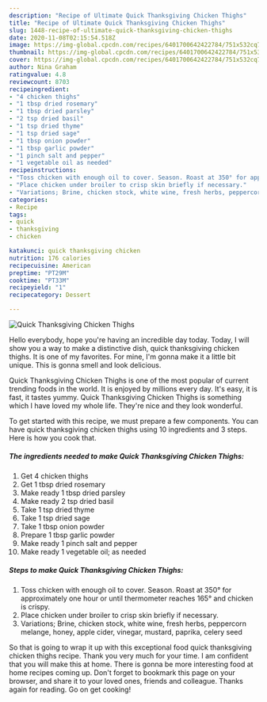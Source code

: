 ```yaml
---
description: "Recipe of Ultimate Quick Thanksgiving Chicken Thighs"
title: "Recipe of Ultimate Quick Thanksgiving Chicken Thighs"
slug: 1448-recipe-of-ultimate-quick-thanksgiving-chicken-thighs
date: 2020-11-08T02:15:54.518Z
image: https://img-global.cpcdn.com/recipes/6401700642422784/751x532cq70/quick-thanksgiving-chicken-thighs-recipe-main-photo.jpg
thumbnail: https://img-global.cpcdn.com/recipes/6401700642422784/751x532cq70/quick-thanksgiving-chicken-thighs-recipe-main-photo.jpg
cover: https://img-global.cpcdn.com/recipes/6401700642422784/751x532cq70/quick-thanksgiving-chicken-thighs-recipe-main-photo.jpg
author: Nina Graham
ratingvalue: 4.8
reviewcount: 8703
recipeingredient:
- "4 chicken thighs"
- "1 tbsp dried rosemary"
- "1 tbsp dried parsley"
- "2 tsp dried basil"
- "1 tsp dried thyme"
- "1 tsp dried sage"
- "1 tbsp onion powder"
- "1 tbsp garlic powder"
- "1 pinch salt and pepper"
- "1 vegetable oil as needed"
recipeinstructions:
- "Toss chicken with enough oil to cover. Season. Roast at 350° for approximately one hour or until thermometer reaches 165° and chicken is crispy."
- "Place chicken under broiler to crisp skin briefly if necessary."
- "Variations; Brine, chicken stock, white wine, fresh herbs, peppercorn melange, honey, apple cider, vinegar, mustard, paprika, celery seed"
categories:
- Recipe
tags:
- quick
- thanksgiving
- chicken

katakunci: quick thanksgiving chicken 
nutrition: 176 calories
recipecuisine: American
preptime: "PT29M"
cooktime: "PT33M"
recipeyield: "1"
recipecategory: Dessert

---
```



![Quick Thanksgiving Chicken Thighs](https://img-global.cpcdn.com/recipes/6401700642422784/751x532cq70/quick-thanksgiving-chicken-thighs-recipe-main-photo.jpg)

Hello everybody, hope you're having an incredible day today. Today, I will show you a way to make a distinctive dish, quick thanksgiving chicken thighs. It is one of my favorites. For mine, I'm gonna make it a little bit unique. This is gonna smell and look delicious.

Quick Thanksgiving Chicken Thighs is one of the most popular of current trending foods in the world. It is enjoyed by millions every day. It's easy, it is fast, it tastes yummy. Quick Thanksgiving Chicken Thighs is something which I have loved my whole life. They're nice and they look wonderful.




To get started with this recipe, we must prepare a few components. You can have quick thanksgiving chicken thighs using 10 ingredients and 3 steps. Here is how you cook that.

<!--inarticleads1-->

##### The ingredients needed to make Quick Thanksgiving Chicken Thighs:

1. Get 4 chicken thighs
1. Get 1 tbsp dried rosemary
1. Make ready 1 tbsp dried parsley
1. Make ready 2 tsp dried basil
1. Take 1 tsp dried thyme
1. Take 1 tsp dried sage
1. Take 1 tbsp onion powder
1. Prepare 1 tbsp garlic powder
1. Make ready 1 pinch salt and pepper
1. Make ready 1 vegetable oil; as needed




<!--inarticleads2-->

##### Steps to make Quick Thanksgiving Chicken Thighs:

1. Toss chicken with enough oil to cover. Season. Roast at 350° for approximately one hour or until thermometer reaches 165° and chicken is crispy.
1. Place chicken under broiler to crisp skin briefly if necessary.
1. Variations; Brine, chicken stock, white wine, fresh herbs, peppercorn melange, honey, apple cider, vinegar, mustard, paprika, celery seed




So that is going to wrap it up with this exceptional food quick thanksgiving chicken thighs recipe. Thank you very much for your time. I am confident that you will make this at home. There is gonna be more interesting food at home recipes coming up. Don't forget to bookmark this page on your browser, and share it to your loved ones, friends and colleague. Thanks again for reading. Go on get cooking!
